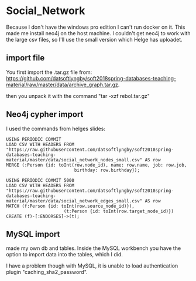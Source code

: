 # Social_Network
Because I don't have the windows pro edition I can't run docker on it. This made me install neo4j on the host machine. I couldn't get neo4j to work with the large csv files, so I'll use the small version which Helge has uploadet.

## import file
You first import the .tar.gz file from: https://github.com/datsoftlyngby/soft2018spring-databases-teaching-material/raw/master/data/archive_graph.tar.gz.

then you unpack it with the command "tar -xzf rebol.tar.gz"

## Neo4j cypher import
I used the commands from helges slides:

```
USING PERIODIC COMMIT
LOAD CSV WITH HEADERS FROM "https://raw.githubusercontent.com/datsoftlyngby/soft2018spring-databases-teaching-material/master/data/social_network_nodes_small.csv" AS row
MERGE (:Person {id: toInt(row.node_id), name: row.name, job: row.job, 
                          birthday: row.birthday});
```

```
USING PERIODIC COMMIT 5000
LOAD CSV WITH HEADERS FROM "https://raw.githubusercontent.com/datsoftlyngby/soft2018spring-databases-teaching-material/master/data/social_network_edges_small.csv" AS row
MATCH (f:Person {id: toInt(row.source_node_id)}), 
                      (t:Person {id: toInt(row.target_node_id)})
CREATE (f)-[:ENDORSES]->(t);
```

## MySQL import
made my own db and tables.
Inside the MySQL workbench you have the option to import data into the tables, which I did.

I have a problem though with MySQL, it is unable to load authentication plugin "caching_sha2_password".
